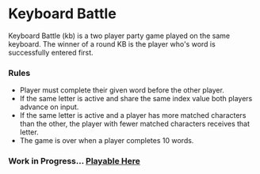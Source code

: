 # Keyboard Battle 
Keyboard Battle (kb) is a two player party game played on the same keyboard. The winner of a round KB is the player who's word is successfully entered first.

### Rules
  * Player must complete their given word before the other player.
  * If the same letter is active and share the same index value both players advance on input.
  * If the same letter is active and a player has more matched characters than the other, the player with fewer matched characters receives that letter.
  * The game is over when a player completes 10 words.

### Work in Progress... [Playable Here](http://https://brendanmp.github.io/kb/)
